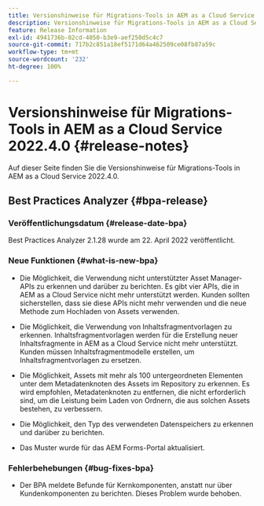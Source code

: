 ```yaml
---
title: Versionshinweise für Migrations-Tools in AEM as a Cloud Service 2022.4.0
description: Versionshinweise für Migrations-Tools in AEM as a Cloud Service 2022.4.0
feature: Release Information
exl-id: 4941736b-82cd-4050-b3e9-aef250d5c4c7
source-git-commit: 717b2c851a18ef5171d64a462509ce08fb87a59c
workflow-type: tm+mt
source-wordcount: '232'
ht-degree: 100%

---
```


# Versionshinweise für Migrations-Tools in AEM as a Cloud Service 2022.4.0 {#release-notes}

Auf dieser Seite finden Sie die Versionshinweise für Migrations-Tools in AEM as a Cloud Service 2022.4.0.

## Best Practices Analyzer {#bpa-release}

### Veröffentlichungsdatum {#release-date-bpa}

Best Practices Analyzer 2.1.28 wurde am 22. April 2022 veröffentlicht.

### Neue Funktionen {#what-is-new-bpa}

* Die Möglichkeit, die Verwendung nicht unterstützter Asset Manager-APIs zu erkennen und darüber zu berichten. Es gibt vier APIs, die in AEM as a Cloud Service nicht mehr unterstützt werden. Kunden sollten sicherstellen, dass sie diese APIs nicht mehr verwenden und die neue Methode zum Hochladen von Assets verwenden.

* Die Möglichkeit, die Verwendung von Inhaltsfragmentvorlagen zu erkennen. Inhaltsfragmentvorlagen werden für die Erstellung neuer Inhaltsfragmente in AEM as a Cloud Service nicht mehr unterstützt. Kunden müssen Inhaltsfragmentmodelle erstellen, um Inhaltsfragmentvorlagen zu ersetzen.

* Die Möglichkeit, Assets mit mehr als 100 untergeordneten Elementen unter dem Metadatenknoten des Assets im Repository zu erkennen. Es wird empfohlen, Metadatenknoten zu entfernen, die nicht erforderlich sind, um die Leistung beim Laden von Ordnern, die aus solchen Assets bestehen, zu verbessern.

* Die Möglichkeit, den Typ des verwendeten Datenspeichers zu erkennen und darüber zu berichten.

* Das Muster wurde für das AEM Forms-Portal aktualisiert.

### Fehlerbehebungen {#bug-fixes-bpa}

* Der BPA meldete Befunde für Kernkomponenten, anstatt nur über Kundenkomponenten zu berichten. Dieses Problem wurde behoben.
